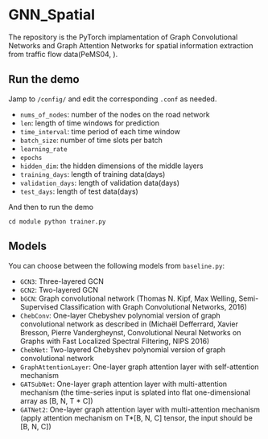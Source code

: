 # GNN_Spatial
The repository is the PyTorch implamentation of Graph Convolutional Networks and Graph Attention Networks for spatial information extraction from traffic flow data(PeMS04, ).

## Run the demo
Jamp to `/config/` and edit the corresponding `.conf` as needed.
- `nums_of_nodes`: number of the nodes on the road network
- `len`: length of time windows for prediction
- `time_interval`: time period of each time window
- `batch_size`: number of time slots per batch
- `learning_rate` 
- `epochs`
- `hidden_dim`: the hidden dimensions of the middle layers
- `training_days`: length of training data(days)
- `validation_days`: length of validation data(days)
- `test_days`: length of test data(days)

And then to run the demo

`cd module
python trainer.py`

## Models
You can choose between the following models from `baseline.py`:

- `GCN3`: Three-layered GCN
- `GCN2`: Two-layered GCN
- `bGCN`: Graph convolutional network (Thomas N. Kipf, Max Welling, Semi-Supervised Classification with Graph Convolutional Networks, 2016)
- `ChebConv`: One-layer Chebyshev polynomial version of graph convolutional network as described in (Michaël Defferrard, Xavier Bresson, Pierre Vandergheynst, Convolutional Neural Networks on Graphs with Fast Localized Spectral Filtering, NIPS 2016)
- `ChebNet`: Two-layered Chebyshev polynomial version of graph convolutional network
- `GraphAttentionLayer`: One-layer graph attention layer with self-attention mechanism
- `GATSubNet`: One-layer graph attention layer with multi-attention mechanism (the time-series input is splated into flat one-dimensional array as [B, N, T * C])
- `GATNet2`: One-layer graph attention layer with multi-attention mechanism (apply attention mechanism on T*[B, N, C] tensor, the input should be [B, N, C])

